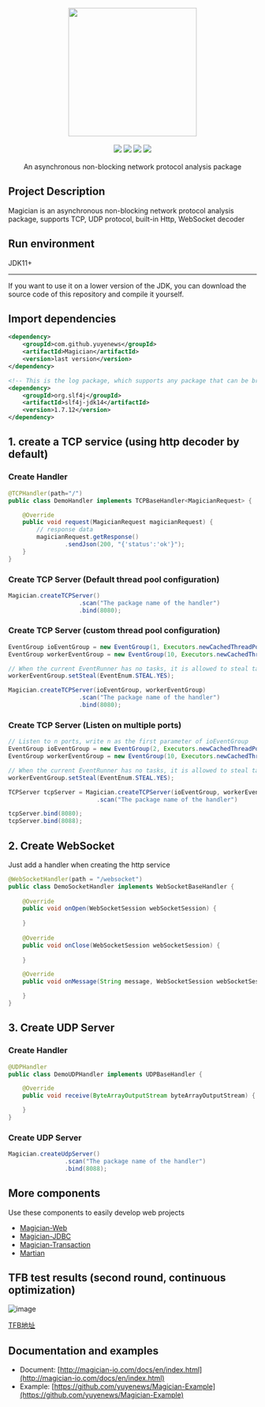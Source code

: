 <br/>

<div align=center>
<img width="260px;" src="http://magician-io.com/img/logo-white.png"/>
</div>

<br/>

<div align=center>

<img src="https://img.shields.io/badge/licenes-MIT-brightgreen.svg"/>
<img src="https://img.shields.io/badge/jdk-11+-brightgreen.svg"/>
<img src="https://img.shields.io/badge/maven-3.5.4+-brightgreen.svg"/>
<img src="https://img.shields.io/badge/release-master-brightgreen.svg"/>

</div>
<br/>

<div align=center>
An asynchronous non-blocking network protocol analysis package
</div>


## Project Description

Magician is an asynchronous non-blocking network protocol analysis package, supports TCP, UDP protocol, built-in Http, WebSocket decoder

## Run environment

JDK11+

---

If you want to use it on a lower version of the JDK, you can download the source code of this repository and compile it yourself.

## Import dependencies
```xml
<dependency>
    <groupId>com.github.yuyenews</groupId>
    <artifactId>Magician</artifactId>
    <version>last version</version>
</dependency>

<!-- This is the log package, which supports any package that can be bridged with slf4j -->
<dependency>
    <groupId>org.slf4j</groupId>
    <artifactId>slf4j-jdk14</artifactId>
    <version>1.7.12</version>
</dependency>
```

## 1. create a TCP service (using http decoder by default)
### Create Handler
```java
@TCPHandler(path="/")
public class DemoHandler implements TCPBaseHandler<MagicianRequest> {

    @Override
    public void request(MagicianRequest magicianRequest) {
        // response data
        magicianRequest.getResponse()
                .sendJson(200, "{'status':'ok'}");
    }
}
```

### Create TCP Server (Default thread pool configuration)
```java
Magician.createTCPServer()
                    .scan("The package name of the handler")
                    .bind(8080);
```

### Create TCP Server (custom thread pool configuration)
```java
EventGroup ioEventGroup = new EventGroup(1, Executors.newCachedThreadPool());
EventGroup workerEventGroup = new EventGroup(10, Executors.newCachedThreadPool());

// When the current EventRunner has no tasks, it is allowed to steal tasks from other EventRunners
workerEventGroup.setSteal(EventEnum.STEAL.YES);

Magician.createTCPServer(ioEventGroup, workerEventGroup)
                    .scan("The package name of the handler")
                    .bind(8080);
```

### Create TCP Server (Listen on multiple ports)
```java
// Listen to n ports, write n as the first parameter of ioEventGroup
EventGroup ioEventGroup = new EventGroup(2, Executors.newCachedThreadPool());
EventGroup workerEventGroup = new EventGroup(10, Executors.newCachedThreadPool());

// When the current EventRunner has no tasks, it is allowed to steal tasks from other EventRunners
workerEventGroup.setSteal(EventEnum.STEAL.YES);

TCPServer tcpServer = Magician.createTCPServer(ioEventGroup, workerEventGroup)
                         .scan("The package name of the handler")

tcpServer.bind(8080);
tcpServer.bind(8088);
```

## 2. Create WebSocket
Just add a handler when creating the http service
```java
@WebSocketHandler(path = "/websocket")
public class DemoSocketHandler implements WebSocketBaseHandler {
   
    @Override
    public void onOpen(WebSocketSession webSocketSession) {
     
    }
   
    @Override
    public void onClose(WebSocketSession webSocketSession) {
        
    }

    @Override
    public void onMessage(String message, WebSocketSession webSocketSession) {

    }
}
```

## 3. Create UDP Server

### Create Handler
```java
@UDPHandler
public class DemoUDPHandler implements UDPBaseHandler {

    @Override
    public void receive(ByteArrayOutputStream byteArrayOutputStream) {

    }
}
```

### Create UDP Server
```java
Magician.createUdpServer()
                .scan("The package name of the handler")
                .bind(8088);
```

## More components

Use these components to easily develop web projects

- [Magician-Web](https://github.com/yuyenews/Magician-Web)
- [Magician-JDBC](https://github.com/yuyenews/Magician-JDBC)
- [Magician-Transaction](https://github.com/yuyenews/Magician-Transaction)
- [Martian](https://github.com/yuyenews/Martian)

## TFB test results (second round, continuous optimization)
![image](https://user-images.githubusercontent.com/39583360/119000098-6175ce00-b9bd-11eb-9e1d-dcc82c0c135f.png)

[TFB地址](https://www.techempower.com/benchmarks/#section=test&runid=63f03f07-c45e-4772-806e-908fa02c448f&hw=ph&test=json&l=zijbpb-e7&a=2)

## Documentation and examples
- Document: [http://magician-io.com/docs/en/index.html](http://magician-io.com/docs/en/index.html)
- Example: [https://github.com/yuyenews/Magician-Example](https://github.com/yuyenews/Magician-Example)
